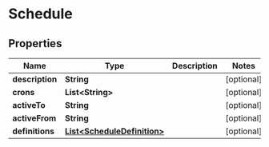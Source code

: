 

# Schedule


## Properties

| Name | Type | Description | Notes |
|------------ | ------------- | ------------- | -------------|
|**description** | **String** |  |  [optional] |
|**crons** | **List&lt;String&gt;** |  |  [optional] |
|**activeTo** | **String** |  |  [optional] |
|**activeFrom** | **String** |  |  [optional] |
|**definitions** | [**List&lt;ScheduleDefinition&gt;**](ScheduleDefinition.md) |  |  [optional] |




